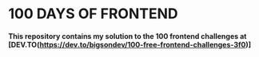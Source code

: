 # 100 DAYS OF FRONTEND

#### This repository contains my solution to the 100 frontend challenges at [DEV.TO(https://dev.to/bigsondev/100-free-frontend-challenges-3f0)]
